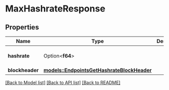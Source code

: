 # MaxHashrateResponse

## Properties

| Name            | Type                                                                                   | Description | Notes                           |
| --------------- | -------------------------------------------------------------------------------------- | ----------- | ------------------------------- |
| **hashrate**    | Option<**f64**>                                                                        |             | [optional][default to 12000132] |
| **blockheader** | [**models::EndpointsGetHashrateBlockHeader**](endpoints__get_hashrate__BlockHeader.md) |             |

[[Back to Model list]](../README.md#documentation-for-models) [[Back to API list]](../README.md#documentation-for-api-endpoints) [[Back to README]](../README.md)
